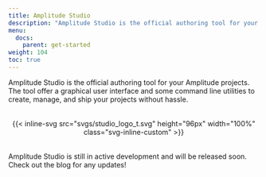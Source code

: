 ```yaml
---
title: Amplitude Studio
description: "Amplitude Studio is the official authoring tool for your Amplitude projects."
menu:
  docs:
    parent: get-started
weight: 104
toc: true
---
```


Amplitude Studio is the official authoring tool for your Amplitude projects. The tool offer a graphical user interface and some command line utilities to create, manage, and ship your projects without hassle.

<div style="text-align: center; margin: 2rem 0;">
{{< inline-svg src="svgs/studio_logo_t.svg" height="96px" width="100%" class="svg-inline-custom" >}}
</div>

Amplitude Studio is still in active development and will be released soon. Check out the blog for any updates!
